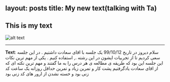 
layout: posts
title: My new text(talking with Ta)
---

## This is my text



![alt text](../assets/images/my_college.jpg"college")

---
**Text**:    سلام   دیروز در تاربخ 99/10/12   یک  جلسه  با اقای سعادت    داشتیم .  در این  جلسه سعی  کردیم  تا از تجربیات  ایشون  در این  رشته  ., استفاده  کنیم  .  یکی از مهم ترین نکات این جلسه این بود که  طریقه ی مطالعه ی هر درس را   به ما گفتند و  مهم ترین نکته ای که از اقای سعادت یادگرفتیم پشت کار و تمرین زیاد و تمرین حداقل روزانه یک ساعت کد زنی بود   و خسته نشدن از ارور های کد زنی بود 